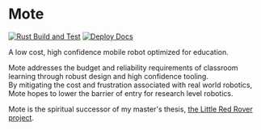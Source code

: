 # Mote

[![Rust Build and Test](https://github.com/usedhondacivic/mote/actions/workflows/rust.yml/badge.svg)](https://github.com/usedhondacivic/mote/actions/workflows/rust.yml)
[![Deploy Docs](https://github.com/usedhondacivic/mote/actions/workflows/deploy.yaml/badge.svg)](https://github.com/usedhondacivic/mote/actions/workflows/deploy.yaml)

A low cost, high confidence mobile robot optimized for education.

Mote addresses the budget and reliability requirements of classroom learning through robust design and high confidence tooling.  
By mitigating the cost and frustration associated with real world robotics, Mote hopes to lower the barrier of entry for research level robotics. 

Mote is the spiritual successor of my master's thesis, [the Little Red Rover project](https://github.com/little-red-rover).
